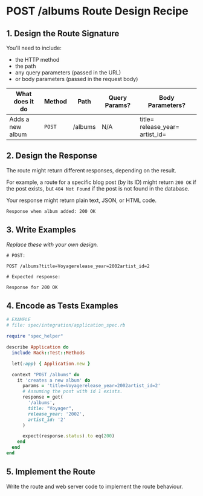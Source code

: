 # POST /albums Route Design Recipe


## 1. Design the Route Signature

You'll need to include:
  * the HTTP method
  * the path
  * any query parameters (passed in the URL)
  * or body parameters (passed in the request body)

| What does it do   | Method | Path    | Query Params? | Body Parameters?                |
| ----------------- | ------ | ------- | ------------- | ------------------------------- |
| Adds a new album  | `POST` | /albums | N/A           | title= release_year= artist_id= |

## 2. Design the Response

The route might return different responses, depending on the result.

For example, a route for a specific blog post (by its ID) might return `200 OK` if the post exists, but `404 Not Found` if the post is not found in the database.

Your response might return plain text, JSON, or HTML code. 

```
Response when album added: 200 OK
```

## 3. Write Examples

_Replace these with your own design._

```
# POST:

POST /albums?title=Voyagerelease_year=2002artist_id=2

# Expected response:

Response for 200 OK
```

## 4. Encode as Tests Examples

```ruby
# EXAMPLE
# file: spec/integration/application_spec.rb

require "spec_helper"

describe Application do
  include Rack::Test::Methods

  let(:app) { Application.new }

  context "POST /albums" do
    it 'creates a new album' do
      params = 'title=Voyagerelease_year=2002artist_id=2'
      # Assuming the post with id 1 exists.
      response = get(
        '/albums',
        title: "Voyager",
        release_year: '2002',
        artist_id: '2'
      )

      expect(response.status).to eq(200)
    end
  end
end
```

## 5. Implement the Route

Write the route and web server code to implement the route behaviour.